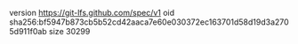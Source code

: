 version https://git-lfs.github.com/spec/v1
oid sha256:bf5947b873cb5b52cd42aaca7e60e030372ec163701d58d19d3a2705d911f0ab
size 30299
